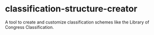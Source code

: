 # classification-structure-creator
A tool to create and customize classification schemes like the Library of Congress Classification.
